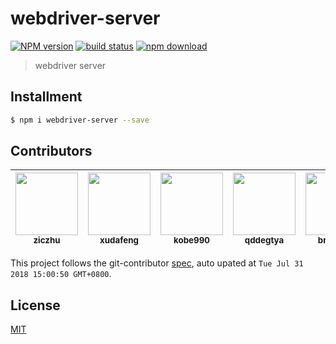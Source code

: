 # webdriver-server

[![NPM version][npm-image]][npm-url]
[![build status][travis-image]][travis-url]
[![npm download][download-image]][download-url]

[npm-image]: https://img.shields.io/npm/v/webdriver-server.svg?style=flat-square
[npm-url]: https://npmjs.org/package/webdriver-server
[travis-image]: https://img.shields.io/travis/macacajs/webdriver-server.svg?style=flat-square
[travis-url]: https://travis-ci.org/macacajs/webdriver-server
[download-image]: https://img.shields.io/npm/dm/webdriver-server.svg?style=flat-square
[download-url]: https://npmjs.org/package/webdriver-server

> webdriver server

## Installment

``` bash
$ npm i webdriver-server --save
```

<!-- GITCONTRIBUTOR_START -->

## Contributors

|[<img src="https://avatars1.githubusercontent.com/u/1044425?v=4" width="100px;"/><br/><sub><b>ziczhu</b></sub>](https://github.com/ziczhu)<br/>|[<img src="https://avatars1.githubusercontent.com/u/1011681?v=4" width="100px;"/><br/><sub><b>xudafeng</b></sub>](https://github.com/xudafeng)<br/>|[<img src="https://avatars3.githubusercontent.com/u/7878020?v=4" width="100px;"/><br/><sub><b>kobe990</b></sub>](https://github.com/kobe990)<br/>|[<img src="https://avatars2.githubusercontent.com/u/773248?v=4" width="100px;"/><br/><sub><b>qddegtya</b></sub>](https://github.com/qddegtya)<br/>|[<img src="https://avatars2.githubusercontent.com/u/8085088?v=4" width="100px;"/><br/><sub><b>brucejcw</b></sub>](https://github.com/brucejcw)<br/>
| :---: | :---: | :---: | :---: | :---: |


This project follows the git-contributor [spec](https://github.com/xudafeng/git-contributor), auto upated at `Tue Jul 31 2018 15:00:50 GMT+0800`.

<!-- GITCONTRIBUTOR_END -->

## License

[MIT](LICENSE)

